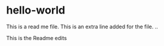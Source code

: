 # hello-world
This is a read me file. 
This is an extra line added for the file. ..

This is the Readme edits